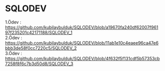 # SQLODEV

1.Ödev : https://github.com/kubilaybulduk/SQLODEV/blob/a19670fa240df62007f96197f235201c42171188/SQLODEV_1      
2.Ödev : https://github.com/kubilaybulduk/SQLODEV/blob/11ab1e10c4eaee96ca47e6bbb3de58f0cc7220c5/SQLODEV_2  
3.Ödev : https://github.com/kubilaybulduk/SQLODEV/blob/4f632f5f131cdf5b57353cb7258f8f6c7b3d50d8/SQLODEV_3
